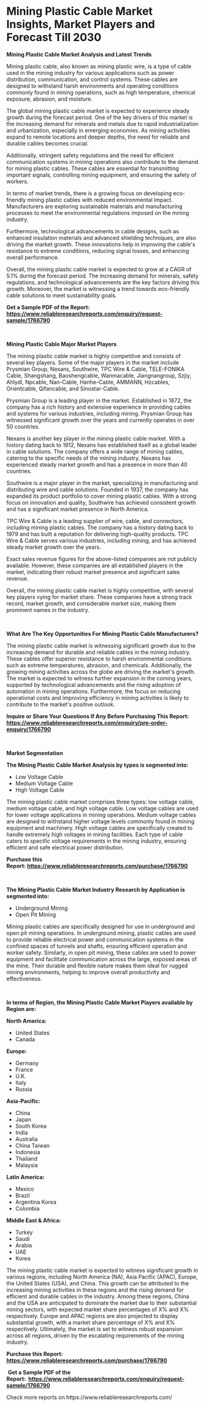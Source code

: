 <p><h1>Mining Plastic Cable Market Insights, Market Players and Forecast Till 2030</h1></p><p><strong>Mining Plastic Cable Market Analysis and Latest Trends</strong></p>
<p><p>Mining plastic cable, also known as mining plastic wire, is a type of cable used in the mining industry for various applications such as power distribution, communication, and control systems. These cables are designed to withstand harsh environments and operating conditions commonly found in mining operations, such as high temperature, chemical exposure, abrasion, and moisture.</p><p>The global mining plastic cable market is expected to experience steady growth during the forecast period. One of the key drivers of this market is the increasing demand for minerals and metals due to rapid industrialization and urbanization, especially in emerging economies. As mining activities expand to remote locations and deeper depths, the need for reliable and durable cables becomes crucial.</p><p>Additionally, stringent safety regulations and the need for efficient communication systems in mining operations also contribute to the demand for mining plastic cables. These cables are essential for transmitting important signals, controlling mining equipment, and ensuring the safety of workers.</p><p>In terms of market trends, there is a growing focus on developing eco-friendly mining plastic cables with reduced environmental impact. Manufacturers are exploring sustainable materials and manufacturing processes to meet the environmental regulations imposed on the mining industry.</p><p>Furthermore, technological advancements in cable designs, such as enhanced insulation materials and advanced shielding techniques, are also driving the market growth. These innovations help in improving the cable's resistance to extreme conditions, reducing signal losses, and enhancing overall performance.</p><p>Overall, the mining plastic cable market is expected to grow at a CAGR of 5.1% during the forecast period. The increasing demand for minerals, safety regulations, and technological advancements are the key factors driving this growth. Moreover, the market is witnessing a trend towards eco-friendly cable solutions to meet sustainability goals.</p></p>
<p><strong>Get a Sample PDF of the Report:&nbsp; <a href="https://www.reliableresearchreports.com/enquiry/request-sample/1766790">https://www.reliableresearchreports.com/enquiry/request-sample/1766790</a></strong></p>
<p>&nbsp;</p>
<p><strong>Mining Plastic Cable Major Market Players</strong></p>
<p><p>The mining plastic cable market is highly competitive and consists of several key players. Some of the major players in the market include Prysmian Group, Nexans, Southwire, TPC Wire & Cable, TELE-FONIKA Cable, Shangshang, Baoshengcable, Wanmacable, Jiangnangroup, Szjiy, Ahlydl, Npcable, Nan-Cable, Hanhe-Cable, AMMANN, Hzcables, Orientcable, Qifancable, and Sinostar-Cable.</p><p>Prysmian Group is a leading player in the market. Established in 1872, the company has a rich history and extensive experience in providing cables and systems for various industries, including mining. Prysmian Group has witnessed significant growth over the years and currently operates in over 50 countries.</p><p>Nexans is another key player in the mining plastic cable market. With a history dating back to 1912, Nexans has established itself as a global leader in cable solutions. The company offers a wide range of mining cables, catering to the specific needs of the mining industry. Nexans has experienced steady market growth and has a presence in more than 40 countries.</p><p>Southwire is a major player in the market, specializing in manufacturing and distributing wire and cable solutions. Founded in 1937, the company has expanded its product portfolio to cover mining plastic cables. With a strong focus on innovation and quality, Southwire has achieved consistent growth and has a significant market presence in North America.</p><p>TPC Wire & Cable is a leading supplier of wire, cable, and connectors, including mining plastic cables. The company has a history dating back to 1979 and has built a reputation for delivering high-quality products. TPC Wire & Cable serves various industries, including mining, and has achieved steady market growth over the years.</p><p>Exact sales revenue figures for the above-listed companies are not publicly available. However, these companies are all established players in the market, indicating their robust market presence and significant sales revenue.</p><p>Overall, the mining plastic cable market is highly competitive, with several key players vying for market share. These companies have a strong track record, market growth, and considerable market size, making them prominent names in the industry.</p></p>
<p>&nbsp;</p>
<p><strong>What Are The Key Opportunities For Mining Plastic Cable Manufacturers?</strong></p>
<p><p>The mining plastic cable market is witnessing significant growth due to the increasing demand for durable and reliable cables in the mining industry. These cables offer superior resistance to harsh environmental conditions such as extreme temperatures, abrasion, and chemicals. Additionally, the growing mining activities across the globe are driving the market's growth. The market is expected to witness further expansion in the coming years, supported by technological advancements and the rising adoption of automation in mining operations. Furthermore, the focus on reducing operational costs and improving efficiency in mining activities is likely to contribute to the market's positive outlook.</p></p>
<p><strong>Inquire or Share Your Questions If Any Before Purchasing This Report: <a href="https://www.reliableresearchreports.com/enquiry/pre-order-enquiry/1766790">https://www.reliableresearchreports.com/enquiry/pre-order-enquiry/1766790</a></strong></p>
<p>&nbsp;</p>
<p><strong>Market Segmentation</strong></p>
<p><strong>The Mining Plastic Cable Market Analysis by types is segmented into:</strong></p>
<p><ul><li>Low Voltage Cable</li><li>Medium Voltage Cable</li><li>High Voltage Cable</li></ul></p>
<p><p>The mining plastic cable market comprises three types: low voltage cable, medium voltage cable, and high voltage cable. Low voltage cables are used for lower voltage applications in mining operations. Medium voltage cables are designed to withstand higher voltage levels commonly found in mining equipment and machinery. High voltage cables are specifically created to handle extremely high voltages in mining facilities. Each type of cable caters to specific voltage requirements in the mining industry, ensuring efficient and safe electrical power distribution.</p></p>
<p><strong>Purchase this Report:&nbsp;<a href="https://www.reliableresearchreports.com/purchase/1766790">https://www.reliableresearchreports.com/purchase/1766790</a></strong></p>
<p>&nbsp;</p>
<p><strong>The Mining Plastic Cable Market Industry Research by Application is segmented into:</strong></p>
<p><ul><li>Underground Mining</li><li>Open Pit Mining</li></ul></p>
<p><p>Mining plastic cables are specifically designed for use in underground and open pit mining operations. In underground mining, plastic cables are used to provide reliable electrical power and communication systems in the confined spaces of tunnels and shafts, ensuring efficient operation and worker safety. Similarly, in open pit mining, these cables are used to power equipment and facilitate communication across the large, exposed areas of the mine. Their durable and flexible nature makes them ideal for rugged mining environments, helping to improve overall productivity and effectiveness.</p></p>
<p>&nbsp;</p>
<p><strong>In terms of Region, the Mining Plastic Cable Market Players available by Region are:</strong></p>
<p>
    <p> <strong> North America: </strong>
        <ul>
            <li>United States</li>
            <li>Canada</li>
        </ul>
        </p> 
    <p> <strong> Europe: </strong>
        <ul>
            <li>Germany</li>
            <li>France</li>
            <li>U.K.</li>
            <li>Italy</li>
            <li>Russia</li>
        </ul>
        </p> 
    <p> <strong> Asia-Pacific: </strong>
        <ul>
            <li>China</li>
            <li>Japan</li>
            <li>South Korea</li>
            <li>India</li>
            <li>Australia</li>
            <li>China Taiwan</li>
            <li>Indonesia</li>
            <li>Thailand</li>
            <li>Malaysia</li>
        </ul>
        </p> 
    <p> <strong> Latin America: </strong>
        <ul>
            <li>Mexico</li>
            <li>Brazil</li>
            <li>Argentina Korea</li>
            <li>Colombia</li>
        </ul>
        </p> 
    <p> <strong> Middle East & Africa: </strong>
        <ul>
            <li>Turkey</li>
            <li>Saudi</li>
            <li>Arabia</li>
            <li>UAE</li>
            <li>Korea</li>
        </ul>
    </p>
    </p>
<p><p>The mining plastic cable market is expected to witness significant growth in various regions, including North America (NA), Asia Pacific (APAC), Europe, the United States (USA), and China. This growth can be attributed to the increasing mining activities in these regions and the rising demand for efficient and durable cables in the industry. Among these regions, China and the USA are anticipated to dominate the market due to their substantial mining sectors, with expected market share percentages of X% and X% respectively. Europe and APAC regions are also projected to display substantial growth, with a market share percentage of X% and X% respectively. Ultimately, the market is set to witness robust expansion across all regions, driven by the escalating requirements of the mining industry.</p></p>
<p><strong>Purchase this Report: <a href="https://www.reliableresearchreports.com/purchase/1766790">https://www.reliableresearchreports.com/purchase/1766790</a></strong></p>
<p>&nbsp;<strong>Get a Sample PDF of the Report:&nbsp;&nbsp;<a href="https://www.reliableresearchreports.com/enquiry/request-sample/1766790">https://www.reliableresearchreports.com/enquiry/request-sample/1766790</a></strong></p>
<p><strong></strong></p>
<p>Check more reports on https://www.reliableresearchreports.com/</p>